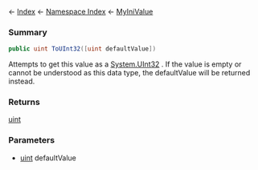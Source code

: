 ← [Index](Api-Index) ← [Namespace Index](Namespace-Index) ← [MyIniValue](VRage.Game.ModAPI.Ingame.Utilities.MyIniValue)

### Summary

```csharp
public uint ToUInt32([uint defaultValue])
```

Attempts to get this value as a [System.UInt32](https://docs.microsoft.com/en-us/dotnet/api/system.uint32?view=netframework-4.6) . If the value is empty or cannot be understood as this data type, the defaultValue will be returned instead.

### Returns

[uint](https://docs.microsoft.com/en-us/dotnet/api/System.UInt32?view=netframework-4.6)



### Parameters

* [uint](https://docs.microsoft.com/en-us/dotnet/api/System.UInt32?view=netframework-4.6) defaultValue
